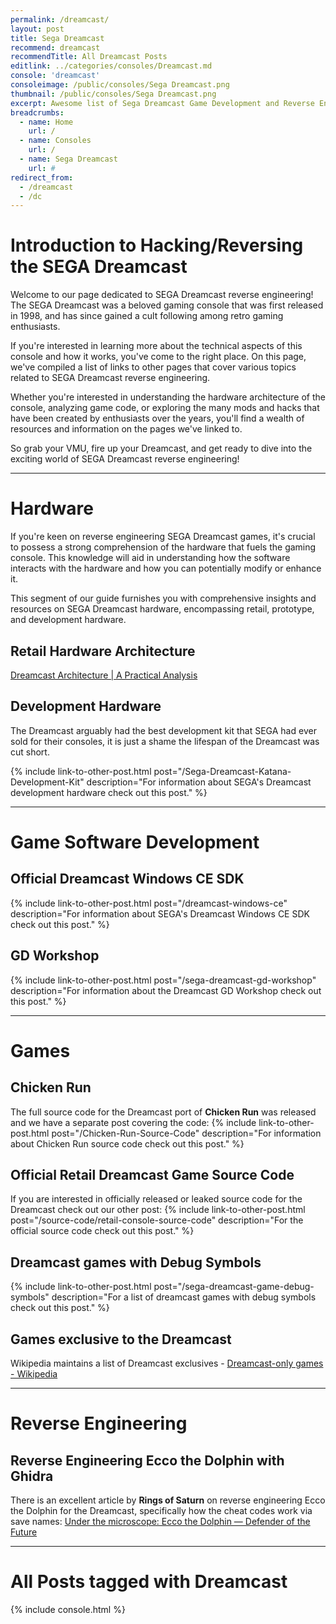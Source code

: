 ```yaml
---
permalink: /dreamcast/
layout: post
title: Sega Dreamcast
recommend: dreamcast
recommendTitle: All Dreamcast Posts
editlink: ../categories/consoles/Dreamcast.md
console: 'dreamcast'
consoleimage: /public/consoles/Sega Dreamcast.png
thumbnail: /public/consoles/Sega Dreamcast.png
excerpt: Awesome list of Sega Dreamcast Game Development and Reverse Engineering information
breadcrumbs:
  - name: Home
    url: /
  - name: Consoles
    url: /
  - name: Sega Dreamcast
    url: #
redirect_from:
  - /dreamcast
  - /dc
---
```

# Introduction to Hacking/Reversing the SEGA Dreamcast
Welcome to our page dedicated to SEGA Dreamcast reverse engineering! The SEGA Dreamcast was a beloved gaming console that was first released in 1998, and has since gained a cult following among retro gaming enthusiasts. 

If you're interested in learning more about the technical aspects of this console and how it works, you've come to the right place. On this page, we've compiled a list of links to other pages that cover various topics related to SEGA Dreamcast reverse engineering. 

Whether you're interested in understanding the hardware architecture of the console, analyzing game code, or exploring the many mods and hacks that have been created by enthusiasts over the years, you'll find a wealth of resources and information on the pages we've linked to. 

So grab your VMU, fire up your Dreamcast, and get ready to dive into the exciting world of SEGA Dreamcast reverse engineering!

---
# Hardware
If you're keen on reverse engineering SEGA Dreamcast games, it's crucial to possess a strong comprehension of the hardware that fuels the gaming console. This knowledge will aid in understanding how the software interacts with the hardware and how you can potentially modify or enhance it.

This segment of our guide furnishes you with comprehensive insights and resources on SEGA Dreamcast hardware, encompassing retail, prototype, and development hardware.

## Retail Hardware Architecture
[Dreamcast Architecture | A Practical Analysis](https://www.copetti.org/writings/consoles/dreamcast/)

## Development Hardware
The Dreamcast arguably had the best development kit that SEGA had ever sold for their consoles, it is just a shame the lifespan of the Dreamcast was cut short.

{% include link-to-other-post.html post="/Sega-Dreamcast-Katana-Development-Kit" description="For information about SEGA's Dreamcast development hardware check out this post." %}

---
# Game Software Development

## Official Dreamcast Windows CE SDK
{% include link-to-other-post.html post="/dreamcast-windows-ce" description="For information about SEGA's Dreamcast Windows CE SDK check out this post." %}

## GD Workshop
{% include link-to-other-post.html post="/sega-dreamcast-gd-workshop" description="For information about the Dreamcast GD Workshop check out this post." %}

---
# Games

## Chicken Run
The full source code for the Dreamcast port of **Chicken Run** was released and we have a separate post covering the code:
{% include link-to-other-post.html post="/Chicken-Run-Source-Code" description="For information about Chicken Run source code check out this post." %}


## Official Retail Dreamcast Game Source Code
If you are interested in officially released or leaked source code for the Dreamcast check out our other post:
{% include link-to-other-post.html post="/source-code/retail-console-source-code" description="For the official source code check out this post." %}

## Dreamcast games with Debug Symbols
{% include link-to-other-post.html post="/sega-dreamcast-game-debug-symbols" description="For a list of dreamcast games with debug symbols check out this post." %}

## Games exclusive to the Dreamcast
Wikipedia maintains a list of Dreamcast exclusives -  [Dreamcast-only games - Wikipedia](https://en.wikipedia.org/wiki/Category:Dreamcast-only_games)


---
# Reverse Engineering

## Reverse Engineering Ecco the Dolphin with Ghidra
There is an excellent article by **Rings of Saturn** on reverse engineering Ecco the Dolphin for the Dreamcast, specifically how the cheat codes work via save names:
[Under the microscope: Ecco the Dolphin — Defender of the Future](https://32bits.substack.com/p/under-the-microscope-ecco-the-dolphin)

---
# All Posts tagged with Dreamcast
<div>

{% include console.html %}
</div>
